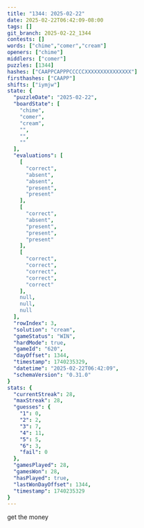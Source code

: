 ```yaml
---
title: "1344: 2025-02-22"
date: 2025-02-22T06:42:09-08:00
tags: []
git_branch: 2025-02-22_1344
contests: []
words: ["chime","comer","cream"]
openers: ["chime"]
middlers: ["comer"]
puzzles: [1344]
hashes: ["CAAPPCAPPPCCCCCXXXXXXXXXXXXXXX"]
firsthashes: ["CAAPP"]
shifts: ["iymjw"]
state: {
  "puzzleDate": "2025-02-22",
  "boardState": [
    "chime",
    "comer",
    "cream",
    "",
    "",
    ""
  ],
  "evaluations": [
    [
      "correct",
      "absent",
      "absent",
      "present",
      "present"
    ],
    [
      "correct",
      "absent",
      "present",
      "present",
      "present"
    ],
    [
      "correct",
      "correct",
      "correct",
      "correct",
      "correct"
    ],
    null,
    null,
    null
  ],
  "rowIndex": 3,
  "solution": "cream",
  "gameStatus": "WIN",
  "hardMode": true,
  "gameId": "620",
  "dayOffset": 1344,
  "timestamp": 1740235329,
  "datetime": "2025-02-22T06:42:09",
  "schemaVersion": "0.31.0"
}
stats: {
  "currentStreak": 28,
  "maxStreak": 28,
  "guesses": {
    "1": 0,
    "2": 2,
    "3": 7,
    "4": 11,
    "5": 5,
    "6": 3,
    "fail": 0
  },
  "gamesPlayed": 28,
  "gamesWon": 28,
  "hasPlayed": true,
  "lastWonDayOffset": 1344,
  "timestamp": 1740235329
}
---
```

<!-- more -->
get the money
